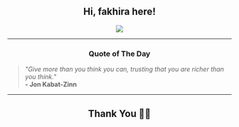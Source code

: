 <h2 align="center"> Hi, fakhira here!</h2>

<p align="center">
<a href="https://github.com/fakhiralkda" alt="github streak"><img src="https://dvst-streak.herokuapp.com/?user=fakhiralkda&theme=tokyonight&fire=DD472C"></a>
</p>

<hr>
<h3 align="center">Quote of The Day</h3>
<p align="center">
<blockquote>
<i>"Give more than you think you can, trusting that you are richer than you think."</i>
<br>
<b>- Jon Kabat-Zinn</b>
</blockquote>
</p>


<hr>
<h2 align="center">Thank You 🙏🏼</h2>
